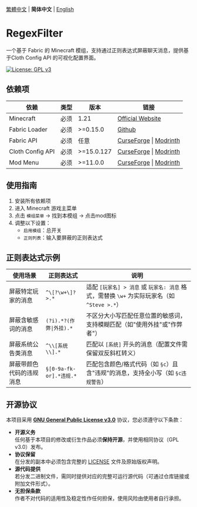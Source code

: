 [繁體中文](./README_TW.md) | **简体中文** | [English](./README_EN.md)

# RegexFilter

一个基于 Fabric 的 Minecraft 模组，支持通过正则表达式屏蔽聊天消息，提供基于Cloth
Config API 的可视化配置界面。

[![License: GPL v3](https://img.shields.io/badge/License-GPLv3-blue.svg)](https://www.gnu.org/licenses/gpl-3.0)

## 依赖项

| 依赖             | 类型 | 版本       | 链接                                                                                                                             |
| ---------------- | ---- | ---------- | -------------------------------------------------------------------------------------------------------------------------------- |
| Minecraft        | 必须 | 1.21       | [Official Website](https://www.minecraft.net/)                                                                                   |
| Fabric Loader    | 必须 | >=0.15.0   | [Github](https://github.com/FabricMC/fabric-loader)                                                                              |
| Fabric API       | 必须 | 任意       | [CurseForge](https://www.curseforge.com/minecraft/mc-mods/fabric-api) &#124; [Modrinth](https://modrinth.com/mod/fabric-api)     |
| Cloth Config API | 必须 | >=15.0.127 | [CurseForge](https://www.curseforge.com/minecraft/mc-mods/cloth-config) &#124; [Modrinth](https://modrinth.com/mod/cloth-config) |
| Mod Menu         | 必须 | >=11.0.0   | [CurseForge](https://www.curseforge.com/minecraft/mc-mods/modmenu) &#124; [Modrinth](https://modrinth.com/mod/modmenu)           |

## 使用指南

1. 安装所有依赖项
2. 进入 Minecraft 游戏主菜单
3. 点击 `模组菜单` → 找到本模组 → 点击mod图标
4. 调整以下设置：
   - `启用模组`：总开关
   - `正则列表`：输入要屏蔽的正则表达式

## 正则表达式示例

| 使用场景                 | 正则表达式              | 说明                                                                                        |
| ------------------------ | ----------------------- | ------------------------------------------------------------------------------------------- |
| 屏蔽特定玩家的消息       | `^\[?\w+\]? >.*`        | 适配 `[玩家名] > 消息` 或 `玩家名: 消息` 格式，需替换 `\w+` 为实际玩家名（如 `^Steve >.*`） |
| 屏蔽含敏感词的消息       | `(?i).*?(作弊\|外挂).*` | 不区分大小写匹配任意位置的敏感词，支持模糊匹配（如"使用外挂"或"作弊者"）                    |
| 屏蔽系统公告类消息       | `^\\[系统\\].*`         | 匹配以 `[系统]` 开头的消息（配置文件需保留双反斜杠转义）                                    |
| 屏蔽带颜色代码的违规消息 | `§[0-9a-fk-or].*违规.*` | 匹配包含颜色/格式代码（如 `§c`）且含"违规"的消息，支持全小写（如 `§c违规警告`）             |

## 开源协议

本项目采用 **[GNU General Public License v3.0](LICENSE)**
协议，您必须遵守以下条款：

- **开源义务**  
  任何基于本项目的修改或衍生作品必须**保持开源**，并使用相同协议（GPL v3.0）发布。
- **协议保留**  
  在分发的副本中必须包含完整的 [LICENSE](LICENSE) 文件及原始版权声明。
- **源代码提供**  
  若分发二进制文件，需同时提供对应的完整可运行源代码（可通过仓库链接或附加文件形式）。
- **无担保条款**  
  作者不对代码的适用性及稳定性作任何担保，使用风险由使用者自行承担。
